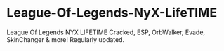 # League-Of-Legends-NyX-LifeTIME
League Of Legends NYX LIFETIME Cracked, ESP, OrbWalker, Evade, SkinChanger &amp; more! Regularly updated.
